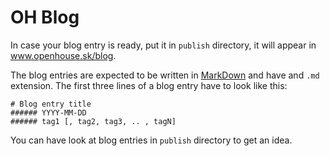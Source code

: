 # OH Blog

In case your blog entry is ready, put it in `publish` directory, it will appear in www.openhouse.sk/blog.

The blog entries are expected to be written in [MarkDown](http://daringfireball.net/projects/markdown/) and have and `.md` extension.
The first three lines of a blog entry have to look like this:

    # Blog entry title
    ###### YYYY-MM-DD
    ###### tag1 [, tag2, tag3, .. , tagN]
    
You can have look at blog entries in `publish` directory to get an idea.
